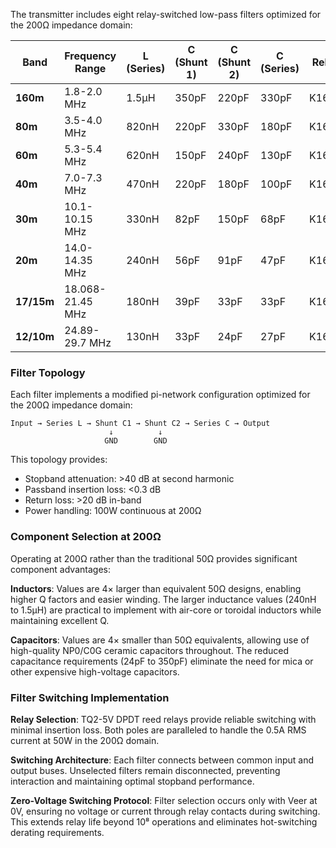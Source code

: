 The transmitter includes eight relay-switched low-pass filters optimized for the 200Ω impedance domain:

|Band|Frequency Range|L (Series)|C (Shunt 1)|C (Shunt 2)|C (Series)|Relay|
|---|---|---|---|---|---|---|
|**160m**|1.8-2.0 MHz|1.5µH|350pF|220pF|330pF|K1601|
|**80m**|3.5-4.0 MHz|820nH|220pF|330pF|180pF|K1602|
|**60m**|5.3-5.4 MHz|620nH|150pF|240pF|130pF|K1603|
|**40m**|7.0-7.3 MHz|470nH|220pF|180pF|100pF|K1606|
|**30m**|10.1-10.15 MHz|330nH|82pF|150pF|68pF|K1607|
|**20m**|14.0-14.35 MHz|240nH|56pF|91pF|47pF|K1608|
|**17/15m**|18.068-21.45 MHz|180nH|39pF|33pF|33pF|K1604|
|**12/10m**|24.89-29.7 MHz|130nH|33pF|24pF|27pF|K1605|

### Filter Topology

Each filter implements a modified pi-network configuration optimized for the 200Ω impedance domain:

```
Input → Series L → Shunt C1 → Shunt C2 → Series C → Output
                      ↓          ↓
                     GND        GND
```

This topology provides:

- Stopband attenuation: >40 dB at second harmonic
- Passband insertion loss: <0.3 dB
- Return loss: >20 dB in-band
- Power handling: 100W continuous at 200Ω

### Component Selection at 200Ω

Operating at 200Ω rather than the traditional 50Ω provides significant component advantages:

**Inductors**: Values are 4× larger than equivalent 50Ω designs, enabling higher Q factors and easier winding. The larger inductance values (240nH to 1.5µH) are practical to implement with air-core or toroidal inductors while maintaining excellent Q.

**Capacitors**: Values are 4× smaller than 50Ω equivalents, allowing use of high-quality NP0/C0G ceramic capacitors throughout. The reduced capacitance requirements (24pF to 350pF) eliminate the need for mica or other expensive high-voltage capacitors.

### Filter Switching Implementation

**Relay Selection**: TQ2-5V DPDT reed relays provide reliable switching with minimal insertion loss. Both poles are paralleled to handle the 0.5A RMS current at 50W in the 200Ω domain.

**Switching Architecture**: Each filter connects between common input and output buses. Unselected filters remain disconnected, preventing interaction and maintaining optimal stopband performance.

**Zero-Voltage Switching Protocol**: Filter selection occurs only with Veer at 0V, ensuring no voltage or current through relay contacts during switching. This extends relay life beyond 10⁸ operations and eliminates hot-switching derating requirements.